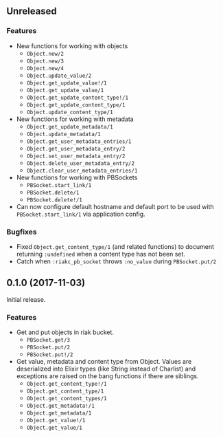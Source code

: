 ## Unreleased

### Features

* New functions for working with objects
    * `Object.new/2`
    * `Object.new/3`
    * `Object.new/4`
    * `Object.update_value/2`
    * `Object.get_update_value!/1`
    * `Object.get_update_value/1`
    * `Object.get_update_content_type!/1`
    * `Object.get_update_content_type/1`
    * `Object.update_content_type/1`
* New functions for working with metadata
    * `Object.get_update_metadata/1`
    * `Object.update_metadata/1`
    * `Object.get_user_metadata_entries/1`
    * `Object.get_user_metadata_entry/2`
    * `Object.set_user_metadata_entry/2`
    * `Object.delete_user_metadata_entry/2`
    * `Object.clear_user_metadata_entries/1`
* New functions for working with PBSockets
    * `PBSocket.start_link/1`
    * `PBSocket.delete/1`
    * `PBSocket.delete!/1`
* Can now configure default hostname and default port to be used with
  `PBSocket.start_link/1` via application config.

### Bugfixes

* Fixed `Object.get_content_type/1` (and related functions) to document returning
  `:undefined` when a content type has not been set.
* Catch when `:riakc_pb_socket` throws `:no_value` during `PBSocket.put/2`


## 0.1.0 (2017-11-03)
Initial release.

### Features

* Get and put objects in riak bucket.
    * `PBSocket.get/3`
    * `PBSocket.put/2`
    * `PBSocket.put!/2`
* Get value, metadata and content type from Object. Values are deserialized into
  Elixir types (like String instead of Charlist) and exceptions are raised on
  the bang functions if there are siblings.
    * `Object.get_content_type!/1`
    * `Object.get_content_type/1`
    * `Object.get_content_types/1`
    * `Object.get_metadata!/1`
    * `Object.get_metadata/1`
    * `Object.get_value!/1`
    * `Object.get_value/1`
